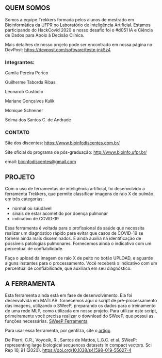 ## QUEM SOMOS
Somos a equipe Trekkers formada pelos alunos de mestrado em Bioinformática da UFPR no Laboratório de Inteligência Artificial. Estamos participando do HackCovid 2020 e nosso desafio foi o #d051 IA e Ciência de Dados para Apoio à Decisão Clínica.

Mais detalhes de nosso projeto pode ser encontrado em nossa página no DevPost: https://devpost.com/software/teste-jnk5z4

### Integrantes:
Camila Pereira Perico

Guilherme Taborda Ribas

Leonardo Custódio

Mariane Gonçalves Kulik

Monique Schreiner

Selma dos Santos C. de Andrade

### CONTATO
Site dos discentes: https://www.bioinfodiscentes.com.br/

Site oficial do programa de pós-graduação: http://www.bioinfo.ufpr.br/

email: bioinfodiscentes@gmail.com



## PROJETO
Com o uso de ferramentas de inteligência artificial, foi desenvolvido a ferramenta Trekkers, que permite classificar imagens de raio X de pulmão em três categorias:
- normal ou saudável
- sinais de estar acometido por doença pulmonar
- indicativo de COVID-19

Essa ferramenta é voltada para o profissional da saúde que necessita realizar um diagnóstico rápido para evitar que casos de COVID-19 se tornem ainda mais disseminados. E ainda auxilia na identificação de possíveis patologias pulmonares. Fornecemos ainda o indicativo com um percentual de confiabilidade.

Faça o upload da imagem de raio X de peito no botão UPLOAD, e aguarde alguns instantes para o processamento.
Você receberá o indicativo com um percentual de confiabilidade, que auxiliará em seu diagnóstico. 


## A FERRAMENTA

Esta ferramenta ainda está em fase de desenvolvimento. Ela foi desenvolvida em MATLAB.
fornecemos aqui o script de pré-processamento das imagens, utilizando o SWeeP, preparando os dados para o treinamento de uma rede MLP, como utilizada em nosso projeto.
Para utilizar este script, primeiramente você precisa realizar o download do SWeeP, que possui as funções necessárias.
[SWeeP Ferramenta](https://sourceforge.net/projects/spacedwordsprojection/)

Para usar essa ferramenta, por gentilza, cite o [artigo](https://www.nature.com/articles/s41598-019-55627-4).

De Pierri, C.R., Voyceik, R., Santos de Mattos, L.G.C. et al. SWeeP: representing large biological sequences datasets in compact vectors. Sci Rep 10, 91 (2020). https://doi.org/10.1038/s41598-019-55627-4


